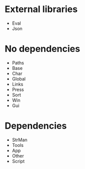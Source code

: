 # External libraries
* Eval
* Json

# No dependencies
* Paths
* Base
* Char
* Global
* Links
* Press
* Sort
* Win
* Gui

# Dependencies
* StrMan
* Tools
* App
* Other
* Script